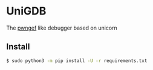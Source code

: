 # UniGDB
The [pwngef](https://github.com/GH0st3rs/pwngef) like debugger based on unicorn

## Install

```bash
$ sudo python3 -m pip install -U -r requirements.txt
```
